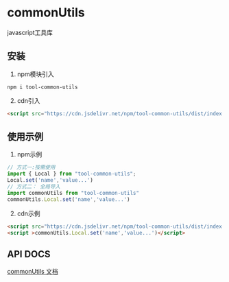 # commonUtils
javascript工具库

## 安装 
1. npm模块引入
```shell
npm i tool-common-utils
```

2. cdn引入
```html
<script src="https://cdn.jsdelivr.net/npm/tool-common-utils/dist/index.umd.js"></script>
```

## 使用示例
1. npm示例
```javascript
// 方式一:按需使用
import { Local } from "tool-common-utils";
Local.set('name','value...')
// 方式二： 全局导入
import commonUtils from "tool-common-utils"
commonUtils.Local.set('name','value...')
```

2. cdn示例
```html
<script src="https://cdn.jsdelivr.net/npm/tool-common-utils/dist/index.umd.js"></script>
<script >commonUtils.Local.set('name','value...')</script>
```

## API DOCS

[commonUtils 文档](https://yongjiewen.github.io/commonUtils/)